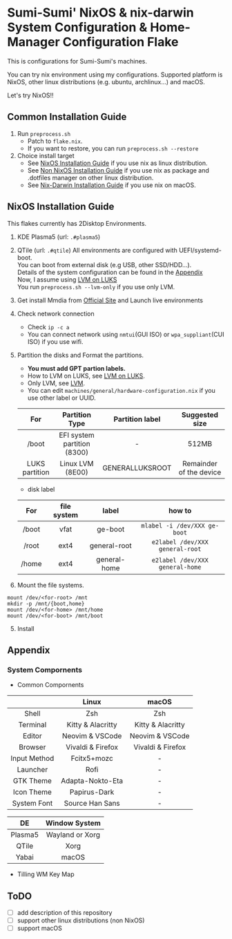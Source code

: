 # Sumi-Sumi' NixOS & nix-darwin System Configuration & Home-Manager Configuration Flake

This is configurations for Sumi-Sumi's machines.

You can try nix environment using my configurations.
Supported platform is NixOS, other linux distributions (e.g. ubuntu, archlinux...) and macOS.

Let's try NixOS!!

## Common Installation Guide
1. Run `preprocess.sh`
    - Patch to `flake.nix`.
    - If you want to restore, you can run `preprocess.sh --restore`
2. Choice install target
    - See [NixOS Installation Guide](#NixOS-Installation-Guide) if you use nix as linux distribution.
    - See [Non NixOS Installation Guide](#Non-NixOS-Installation-Guide) if you use nix as package and .dotfiles manager on other linux distribution.
    - See [Nix-Darwin Installation Guide](#Nix-Darwin-Installation-Guide) if you use nix on macOS.

## NixOS Installation Guide
This flakes currently has 2Disktop Environments.
  1. KDE Plasma5 (url: `.#plasma5`)
  2. QTile (url: `.#qtile`)
All environments are configured with UEFI/systemd-boot.    
You can boot from external disk (e.g USB, other SSD/HDD...).     
Details of the system configuration can be found in the [Appendix](#Appendix)    
Now, I assume using [LVM on LUKS](https://wiki.archlinux.org/title/Dm-crypt/Encrypting_an_entire_system#LVM_on_LUKS)    
You run `preprocess.sh --lvm-only` if you use only LVM.

1. Get install Mmdia from [Official Site](https://nixos.org/download.html) and Launch live environments
2. Check network connection
    - Check `ip -c a`
    - You can connect network using `nmtui`(GUI ISO) or `wpa_suppliant`(CUI ISO) if you use wifi.
3. Partition the disks and Format the partitions.
    - **You must add GPT partion labels.**
    - How to LVM on LUKS, see [LVM on LUKS](https://wiki.archlinux.org/title/Dm-crypt/Encrypting_an_entire_system#LVM_on_LUKS).
    - Only LVM, see [LVM](https://wiki.archlinux.org/title/LVM).
    - You can edit `machines/general/hardware-configuration.nix` if you use other label or UUID.

    | For            | Partition Type              | Partition label | Suggested size          |
    | :-:            | :-:                         | :-:             | :-:                     |
    | /boot          | EFI system partition (8300) | \-              | 512MB                   |
    | LUKS partition | Linux LVM (8E00)            | GENERALLUKSROOT | Remainder of the device |

    - disk label

    | For   | file system | label        | how to                          |
    | :-:   | :-:         | :-:          | :-:                             |
    | /boot | vfat        | ge-boot      | `mlabel -i /dev/XXX ge-boot`    |
    | /root | ext4        | general-root | `e2label /dev/XXX general-root` |
    | /home | ext4        | general-home | `e2label /dev/XXX general-home`
4. Mount the file systems.
  ```
  mount /dev/<for-root> /mnt
  mkdir -p /mnt/{boot,home}
  mount /dev/<for-home> /mnt/home
  mount /dev/<for-boot> /mnt/boot
  ```
5. Install

## Appendix
### System Compornents

- Common Compornents

|              | Linux             | macOS             |
| :-:          | :-:               | :-:               |
| Shell        | Zsh               | Zsh               |
| Terminal     | Kitty & Alacritty | Kitty & Alacritty |
| Editor       | Neovim & VSCode   | Neovim & VSCode   |
| Browser      | Vivaldi & Firefox | Vivaldi & Firefox |
| Input Method | Fcitx5+mozc       | \-                |
| Launcher     | Rofi              | \-                |
| GTK Theme    | Adapta-Nokto-Eta  | \-                |
| Icon Theme   | Papirus-Dark      | \-                |
| System Font  | Source Han Sans   | \-                |

| DE      | Window System   |
| :-:     | :-:             |
| Plasma5 | Wayland or Xorg |
| QTile   | Xorg            |
| Yabai   | macOS           |

- Tilling WM Key Map

## ToDO
- [ ] add description of this repository
- [ ] support other linux distributions (non NixOS)
- [ ] support macOS
